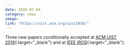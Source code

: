 ```yaml
---
date: 2016-07-04
category: news
image: 
link: "https://uist.acm.org/uist2016/"
---
```


Three new papers conditionally accepted at [ACM UIST 2016](https://uist.acm.org/uist2016/){:target="_blank"} and at [IEEE IROS](http://www.iros2016.org/){:target="_blank"}.